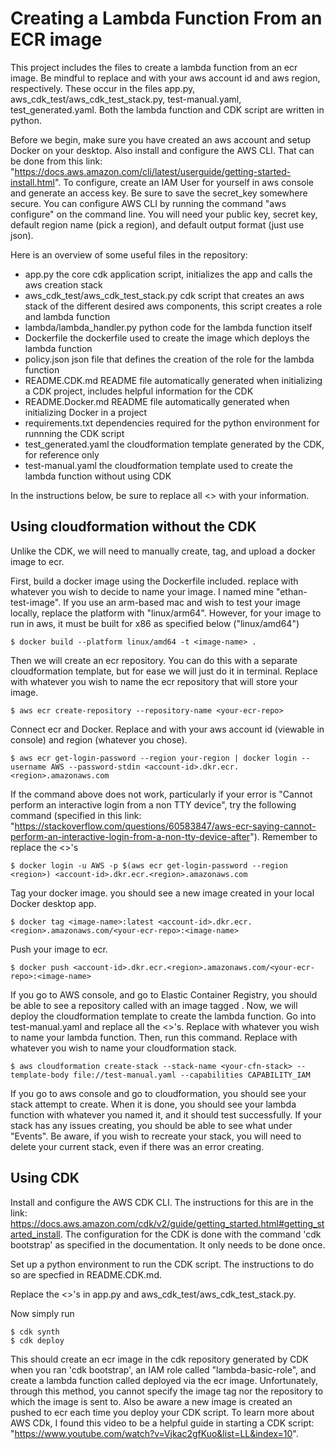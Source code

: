 
# Creating a Lambda Function From an ECR image

This project includes the files to create a lambda function from an ecr image. Be mindful to replace <account-id> and <region> with your aws account id and aws region, respectively. These occur in the files app.py, aws_cdk_test/aws_cdk_test_stack.py, test-manual.yaml, test_generated.yaml. Both the lambda function and CDK script are written in python.

Before we begin, make sure you have created an aws account and setup Docker on your desktop. Also install and configure the AWS CLI. That can be done from this link: "https://docs.aws.amazon.com/cli/latest/userguide/getting-started-install.html". To configure, create an IAM User for yourself in aws console and generate an access key. Be sure to save the secret_key somewhere secure. You can configure AWS CLI by running the command "aws configure" on the command line. You will need your public key, secret key, default region name (pick a region), and default output format (just use json). 

Here is an overview of some useful files in the repository:

 * app.py                                   the core cdk application script, initializes the app and calls the aws creation stack
 * aws_cdk_test/aws_cdk_test_stack.py       cdk script that creates an aws stack of the different desired aws components, this script creates a role and lambda function
 * lambda/lambda_handler.py                 python code for the lambda function itself
 * Dockerfile                               the dockerfile used to create the image which deploys the lambda function
 * policy.json                              json file that defines the creation of the role for the lambda function
 * README.CDK.md                            README file automatically generated when initializing a CDK project, includes helpful information for the CDK
 * README.Docker.md                         README file automatically generated when initializing Docker in a project
 * requirements.txt                         dependencies required for the python environment for runnning the CDK script
 * test_generated.yaml                      the cloudformation template generated by the CDK, for reference only
 * test-manual.yaml                         the cloudformation template used to create the lambda function without using CDK

 In the instructions below, be sure to replace all <> with your information.

 ## Using cloudformation without the CDK
Unlike the CDK, we will need to manually create, tag, and upload a docker image to ecr. 

First, build a docker image using the Dockerfile included. replace <image-name> with whatever you wish to decide to name your image. I named mine "ethan-test-image". If you use an arm-based mac and wish to test your image locally, replace the platform with "linux/arm64". However, for your image to run in aws, it must be built for x86 as specified below ("linux/amd64")

```
$ docker build --platform linux/amd64 -t <image-name> .
```
Then we will create an ecr repository. You can do this with a separate cloudformation template, but for ease we will just do it in terminal. Replace <your-ecr-repo> with whatever you wish to name the ecr repository that will store your image.

```
$ aws ecr create-repository --repository-name <your-ecr-repo>
```

Connect ecr and Docker. Replace <account-id> and <region> with your aws account id (viewable in console) and region (whatever you chose). 

```
$ aws ecr get-login-password --region your-region | docker login --username AWS --password-stdin <account-id>.dkr.ecr.<region>.amazonaws.com
```

If the command above does not work, particularly if your error is "Cannot perform an interactive login from a non TTY device", try the following command (specified in this link: "https://stackoverflow.com/questions/60583847/aws-ecr-saying-cannot-perform-an-interactive-login-from-a-non-tty-device-after"). Remember to replace the <>'s

```
$ docker login -u AWS -p $(aws ecr get-login-password --region <region>) <account-id>.dkr.ecr.<region>.amazonaws.com
```

Tag your docker image. you should see a new image created in your local Docker desktop app.

```
$ docker tag <image-name>:latest <account-id>.dkr.ecr.<region>.amazonaws.com/<your-ecr-repo>:<image-name>
```

Push your image to ecr. 

```
$ docker push <account-id>.dkr.ecr.<region>.amazonaws.com/<your-ecr-repo>:<image-name>
```

If you go to AWS console, and go to Elastic Container Registry, you should be able to see a repository called <your-ecr-repo> with an image tagged <image-name>. Now, we will deploy the cloudformation template to create the lambda function. Go into test-manual.yaml and replace all the <>'s. Replace <your-lambda-function> with whatever you wish to name your lambda function. Then, run this command. Replace <your-cfn-stack> with whatever you wish to name your cloudformation stack. 

```
$ aws cloudformation create-stack --stack-name <your-cfn-stack> --template-body file://test-manual.yaml --capabilities CAPABILITY_IAM
```

If you go to aws console and go to cloudformation, you should see your stack attempt to create. When it is done, you should see your lambda function with whatever you named it, and it should test successfully. If your stack has any issues creating, you should be able to see what under "Events". Be aware, if you wish to recreate your stack, you will need to delete your current stack, even if there was an error creating.

## Using CDK
Install and configure the AWS CDK CLI. The instructions for this are in the link: https://docs.aws.amazon.com/cdk/v2/guide/getting_started.html#getting_started_install. The configuration for the CDK is done with the command 'cdk bootstrap' as specified in the documentation. It only needs to be done once. 

Set up a python environment to run the CDK script. The instructions to do so are specfied in README.CDK.md. 

Replace the <>'s in app.py and aws_cdk_test/aws_cdk_test_stack.py. 

Now simply run
```
$ cdk synth
$ cdk deploy
```

This should create an ecr image in the cdk repository generated by CDK when you ran 'cdk bootstrap', an IAM role called "lambda-basic-role", and create a lambda function called <your-lambda-function> deployed via the ecr image. Unfortunately, through this method, you cannot specify the image tag nor the repository to which the image is sent to. Also be aware a new image is created an pushed to ecr each time you deploy your CDK script. To learn more about AWS CDk, I found this video to be a helpful guide in starting a CDK script: "https://www.youtube.com/watch?v=Vjkac2gfKuo&list=LL&index=10". 